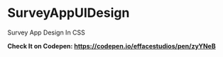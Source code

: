 # SurveyAppUIDesign
Survey App Design In CSS 

<b>Check It on Codepen: https://codepen.io/effacestudios/pen/zyYNeB</b>
